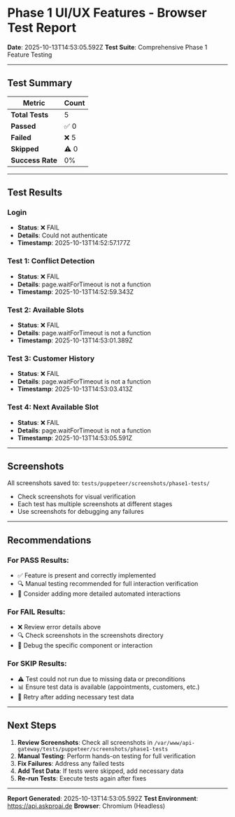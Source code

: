 
# Phase 1 UI/UX Features - Browser Test Report
**Date**: 2025-10-13T14:53:05.592Z
**Test Suite**: Comprehensive Phase 1 Feature Testing

---

## Test Summary

| Metric | Count |
|--------|-------|
| **Total Tests** | 5 |
| **Passed** | ✅ 0 |
| **Failed** | ❌ 5 |
| **Skipped** | ⚠️ 0 |
| **Success Rate** | 0% |

---

## Test Results


### Login
- **Status**: ❌ FAIL
- **Details**: Could not authenticate
- **Timestamp**: 2025-10-13T14:52:57.177Z


### Test 1: Conflict Detection
- **Status**: ❌ FAIL
- **Details**: page.waitForTimeout is not a function
- **Timestamp**: 2025-10-13T14:52:59.343Z


### Test 2: Available Slots
- **Status**: ❌ FAIL
- **Details**: page.waitForTimeout is not a function
- **Timestamp**: 2025-10-13T14:53:01.389Z


### Test 3: Customer History
- **Status**: ❌ FAIL
- **Details**: page.waitForTimeout is not a function
- **Timestamp**: 2025-10-13T14:53:03.413Z


### Test 4: Next Available Slot
- **Status**: ❌ FAIL
- **Details**: page.waitForTimeout is not a function
- **Timestamp**: 2025-10-13T14:53:05.591Z


---

## Screenshots

All screenshots saved to: `tests/puppeteer/screenshots/phase1-tests/`

- Check screenshots for visual verification
- Each test has multiple screenshots at different stages
- Use screenshots for debugging any failures

---

## Recommendations

### For PASS Results:
- ✅ Feature is present and correctly implemented
- 🔍 Manual testing recommended for full interaction verification
- 📝 Consider adding more detailed automated interactions

### For FAIL Results:
- ❌ Review error details above
- 🔍 Check screenshots in the screenshots directory
- 🐛 Debug the specific component or interaction

### For SKIP Results:
- ⚠️ Test could not run due to missing data or preconditions
- 📊 Ensure test data is available (appointments, customers, etc.)
- 🔄 Retry after adding necessary test data

---

## Next Steps

1. **Review Screenshots**: Check all screenshots in `/var/www/api-gateway/tests/puppeteer/screenshots/phase1-tests`
2. **Manual Testing**: Perform hands-on testing for full verification
3. **Fix Failures**: Address any failed tests
4. **Add Test Data**: If tests were skipped, add necessary data
5. **Re-run Tests**: Execute tests again after fixes

---

**Report Generated**: 2025-10-13T14:53:05.592Z
**Test Environment**: https://api.askproai.de
**Browser**: Chromium (Headless)
